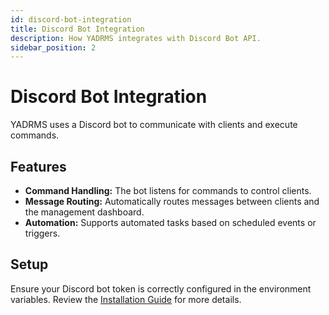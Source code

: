 ```yaml
---
id: discord-bot-integration
title: Discord Bot Integration
description: How YADRMS integrates with Discord Bot API.
sidebar_position: 2
---
```


# Discord Bot Integration

YADRMS uses a Discord bot to communicate with clients and execute commands.

## Features

- **Command Handling:** The bot listens for commands to control clients.
- **Message Routing:** Automatically routes messages between clients and the management dashboard.
- **Automation:** Supports automated tasks based on scheduled events or triggers.

## Setup

Ensure your Discord bot token is correctly configured in the environment variables. Review the [Installation Guide](../getting-started/installation.md) for more details.
